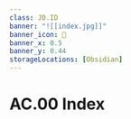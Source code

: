 ```yaml
---
class: JD.ID
banner: "![[index.jpg]]"
banner_icon: 📇
banner_x: 0.5
banner_y: 0.44
storageLocations: [Obsidian]
---
```



# AC.00 Index
